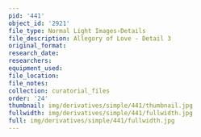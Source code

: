 ```yaml
---
pid: '441'
object_id: '2921'
file_type: Normal Light Images›Details
file_description: Allegory of Love - Detail 3
original_format:
research_date:
researchers:
equipment_used:
file_location:
file_notes:
collection: curatorial_files
order: '24'
thumbnail: img/derivatives/simple/441/thumbnail.jpg
fullwidth: img/derivatives/simple/441/fullwidth.jpg
full: img/derivatives/simple/441/fullwidth.jpg
---
```

